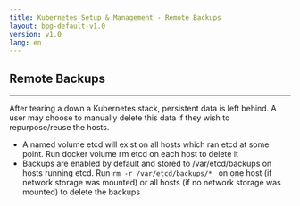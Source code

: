 ```yaml
---
title: Kubernetes Setup & Management - Remote Backups
layout: bpg-default-v1.0
version: v1.0
lang: en
---
```


## Remote Backups
---

After tearing a down a Kubernetes stack, persistent data is left behind. A user may choose to manually delete this data if they wish to repurpose/reuse the hosts.
* A named volume etcd will exist on all hosts which ran etcd at some point. Run docker volume rm etcd on each host to delete it
* Backups are enabled by default and stored to /var/etcd/backups on hosts running etcd. Run ```rm -r /var/etcd/backups/* ``` on one host (if network storage was mounted) or all hosts (if no network storage was mounted) to delete the backups




